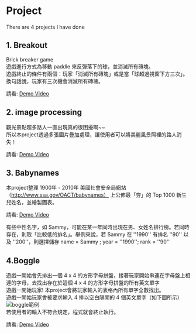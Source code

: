 # Project
There are 4 projects I have done
## 1. Breakout
Brick breaker game  
遊戲進行方式為移動 paddle 來反彈落下的球，並消滅所有磚塊。   
遊戲終止的條件有兩個：玩家「消滅所有磚塊」或是當「球超過視窗下方三次」。換句話說，玩家有三次機會消滅所有磚塊。

請看: [Demo Video](https://drive.google.com/file/d/1VysDsYVIWMNtJmcjQdXYrb7ME31_Qmhd/view?usp=sharing)
## 2. image processing
觀光景點超多路人一直出現真的很困擾啊~~   
所以本project透過多張圖片疊加處理，讓使用者可以將美麗風景照裡的路人消失！ 

請看:  [Demo Video](https://drive.google.com/file/d/19gIZur6RmJdBXq66bFLkqoCVc2BUOf0p/view?usp=sharing)
## 3. Babynames
   
本project整理 1900年 - 2010年 美國社會安全局網站（http://www.ssa.gov/OACT/babynames） 上公佈最「夯」的 Top 1000 新生兒姓名，並繪製圖表。

請看: [Demo Video](https://drive.google.com/file/d/17niXW04kNxJsGRH8BWrFMTrsHkl6Ka-V/view?usp=sharing)  

有些中性名字，如 Sammy，可能在某一年同時出現在男、女姓名排行榜。若同時存在，則取「比較低的排名」。舉例來說，若 Sammy 在 ''1990'' 有排名 ''90'' 以及 ''200''，則選擇儲存 name = Sammy ; year = ''1990''; rank = ''90''
## 4.Boggle
遊戲一開始會先排出一個 4 x 4 的方形字母拼盤，接著玩家開始串連在字母盤上相連的字母，去找出存在於這個 4 x 4 的方形字母拼盤的所有英文單字    
遊戲一開始玩家!
本project會將玩家輸入的表格內所有單字全數找出。    
遊戲一開始玩家會被要求輸入 4 排以空白隔開的 4 個英文單字（如下圖所示）
![boggle範例](https://user-images.githubusercontent.com/83272077/156507626-60686e7e-06ab-4bba-b40b-5bd71aaef100.jpg)    
若使用者的輸入不符合規定，程式就會終止執行。   

請看: [Demo Video](https://drive.google.com/file/d/19W7njdw6SzjjoE5poPNNcxMa6jJ5kokB/view?usp=sharing)
